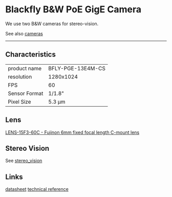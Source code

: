 # Blackfly **B&W** PoE GigE Camera

We use two B&W cameras for stereo-vision.

See also [cameras](cameras.md)

--- 

## Characteristics
|||
|---|---|
|product name | BFLY-PGE-13E4M-CS|
|resolution| 1280x1024|
|FPS| 60|
|Sensor Format| 1/1.8"|
|Pixel Size| 5.3 µm|

## Lens

[LENS-15F3-60C - Fujinon 6mm fixed focal length C-mount lens](http://www.ptgrey.com/6mm-12-c-mount)


## Stereo Vision

See [stereo_vision](stereo_vision.md)

## Links

[datasheet](http://blackfly.ptgrey.com/_PGR_Uploads/PGRNA/files/Blackfly-datasheet.pdf)
[technical reference](https://www.ptgrey.com/support/downloads/10113/)
